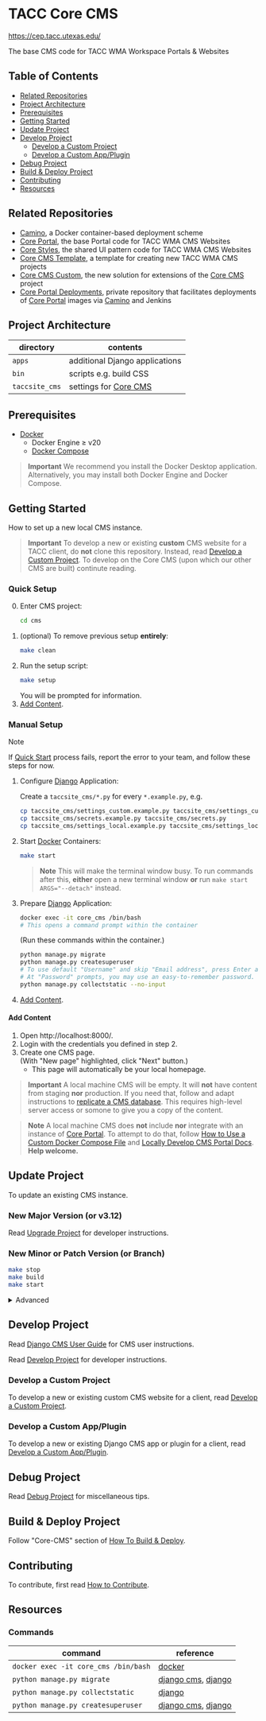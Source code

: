 # TACC Core CMS

https://cep.tacc.utexas.edu/

The base CMS code for TACC WMA Workspace Portals & Websites

## Table of Contents

- [Related Repositories](#related-repositories)
- [Project Architecture](#project-architecture)
- [Prerequisites](#prerequisites)
- [Getting Started](#getting-started)
- [Update Project](#update-project)
- [Develop Project](#develop-project)
  - [Develop a Custom Project](#develop-a-custom-project)
  - [Develop a Custom App/Plugin](#develop-a-custom-appplugin)
- [Debug Project](#debug-project)
- [Build & Deploy Project](#build--deploy-project)
- [Contributing](#contributing)
- [Resources](#resources)

## Related Repositories

- [Camino], a Docker container-based deployment scheme
- [Core Portal], the base Portal code for TACC WMA CMS Websites
- [Core Styles], the shared UI pattern code for TACC WMA CMS Websites
- [Core CMS Template], a template for creating new TACC WMA CMS projects
- [Core CMS Custom], the new solution for extensions of the [Core CMS] project
- [Core Portal Deployments], private repository that facilitates deployments of [Core Portal] images via [Camino] and Jenkins

## Project Architecture

| directory | contents |
| - | - |
| `apps` | additional Django applications |
| `bin` | scripts e.g. build CSS |
| `taccsite_cms` | settings for [Core CMS] |

## Prerequisites

* [Docker]
  * Docker Engine ≥ v20
  * [Docker Compose]

> **Important**
> We recommend you install the Docker Desktop application. Alternatively, you may install both Docker Engine and Docker Compose.

## Getting Started

How to set up a new local CMS instance.

> **Important**
> To develop a new or existing **custom** CMS website for a TACC client, do **not** clone this repository. Instead, read [Develop a Custom Project]. To develop on the Core CMS (upon which our other CMS are built) continute reading.

### Quick Setup

0. Enter CMS project:
    ```sh
    cd cms
    ```
1. (optional) To remove previous setup **entirely**:
    ```sh
    make clean
    ```
2. Run the setup script:
    ```sh
    make setup
    ```
    You will be prompted for information.
3. [Add Content](#add-content).

### Manual Setup

> [!NOTE]
> If [Quick Start](#quick-start) process fails, report the error to your team, and follow these steps for now.

1. Configure [Django] Application:

    Create a `taccsite_cms/*.py` for every `*.example.py`, e.g.

    ```sh
    cp taccsite_cms/settings_custom.example.py taccsite_cms/settings_custom.py
    cp taccsite_cms/secrets.example.py taccsite_cms/secrets.py
    cp taccsite_cms/settings_local.example.py taccsite_cms/settings_local.py
    ```

2. Start [Docker] Containers:

    ```sh
    make start
    ```

    > **Note**
    > This will make the terminal window busy. To run commands after this, **either** open a new terminal window **or** run `make start ARGS="--detach"` instead.

3. Prepare [Django] Application:

    ```sh
    docker exec -it core_cms /bin/bash
    # This opens a command prompt within the container
    ```

    (Run these commands within the container.)

    ```sh
    python manage.py migrate
    python manage.py createsuperuser
    # To use default "Username" and skip "Email address", press Enter at both prompts.
    # At "Password" prompts, you may use an easy-to-remember password.
    python manage.py collectstatic --no-input

    ```

4. [Add Content](#add-content).

#### Add Content

1. Open http://localhost:8000/.
2. Login with the credentials you defined in step 2.
3. Create one CMS page.\
    (With "New page" highlighted, click "Next" button.)
    - This page will automatically be your local homepage.

> **Important**
> A local machine CMS will be empty. It will **not** have content from staging **nor** production. If you need that, follow and adapt instructions to [replicate a CMS database](https://tacc-main.atlassian.net/wiki/x/GwBJAg). This requires high-level server access or somone to give you a copy of the content.

> **Note**
> A local machine CMS does **not** include **nor** integrate with an instance of [Core Portal]. To attempt to do that, follow [How to Use a Custom Docker Compose File](https://github.com/TACC/Core-CMS/wiki/How-to-Use-a-Custom-Docker-Compose-File) and [Locally Develop CMS Portal Docs](https://github.com/TACC/Core-CMS/wiki/Locally-Develop-CMS---Portal---Docs). **Help welcome.**

## Update Project

To update an existing CMS instance.

### New Major Version (or v3.12)

Read [Upgrade Project] for developer instructions.

### New Minor or Patch Version (or Branch)

```sh
make stop
make build
make start
```

<details><summary>Advanced</summary>

To only update as necessary, or update since uncommon changes:

| | If this changed | Run this command |
| - | - | - |
| 0 | Dockerfile | `make stop`, `make build`, `make start` |
| 1 | Python models | `docker exec -it core_cms sh -c "python manage.py migrate"` |
| 2 | Node dependencies | `npm ci` |
| 3 | CSS stylesheets | `npm run build:css` |
| 4 | Assets e.g.<br><sub>images, stylesheets, JavaScript</sub> | `docker exec -it core_cms sh -c "python manage.py collectstatic --no-input"` |

</details>

## Develop Project

Read [Django CMS User Guide] for CMS user instructions.

Read [Develop Project] for developer instructions.

### Develop a Custom Project

To develop a new or existing custom CMS website for a client, read [Develop a Custom Project].

### Develop a Custom App/Plugin

To develop a new or existing Django CMS app or plugin for a client, read [Develop a Custom App/Plugin].

## Debug Project

Read [Debug Project] for miscellaneous tips.

## Build & Deploy Project

Follow "Core-CMS" section of [How To Build & Deploy][Build & Deploy Project].

## Contributing

To contribute, first read [How to Contribute][Contributing].

## Resources

### Commands

| command | reference |
| - | - |
| `docker exec -it core_cms /bin/bash` | [docker](https://docs.docker.com/engine/reference/commandline/exec/#run-docker-exec-on-a-running-container)
| `python manage.py migrate` | [django cms](https://docs.django-cms.org/en/release-3.8.x/how_to/install.html#database-tables), [django](https://docs.djangoproject.com/en/3.2/topics/migrations/)
| `python manage.py collectstatic` | [django](https://docs.djangoproject.com/en/3.2/howto/static-files/)
| `python manage.py createsuperuser` | [django cms](https://docs.django-cms.org/en/release-3.8.x/how_to/install.html#admin-user), [django](https://docs.djangoproject.com/en/3.2/ref/django-admin/#createsuperuser)


<!-- Link Aliases -->

[Camino]: https://github.com/TACC/Camino
[Core CMS]: https://github.com/TACC/Core-CMS
[Core Styles]: https://github.com/TACC/Core-Styles
[Core CMS Template]: https://github.com/TACC/Core-CMS-Template
[Core CMS Custom]: https://github.com/TACC/Core-CMS-Custom
[Core Portal]: https://github.com/TACC/Core-Portal
[Core Portal Deployments]: https://github.com/TACC/Core-Portal-Deployments

[Git Submodules]: https://git-scm.com/book/en/v2/Git-Tools-Submodules

[Docker]: https://docs.docker.com/get-docker/
[Docker Compose]: https://docs.docker.com/compose/install/

[Django]: https://www.djangoproject.com/
[Django CMS]: https://www.django-cms.org/
[Django CMS User Guide]: https://tacc-main.atlassian.net/wiki/x/phdv

[Build & Deploy Project]: https://tacc-main.atlassian.net/wiki/x/2AVv

[Develop a Custom Project]: ./docs/develop-custom-project.md
[Develop a Custom App/Plugin]: ./docs/develop-custom-app.md
[Develop Project]: ./docs/develop-project.md
[Upgrade Project]: ./docs/upgrade-project.md
[Debug Project]: ./docs/debug-project.md
[Contributing]: ./CONTRIBUTING.md
